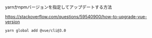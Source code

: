 




yarnかnpmバージョンを指定してアップデートする方法

https://stackoverflow.com/questions/59540900/how-to-upgrade-vue-version


```
yarn global add @vue/cli@3.0
```

